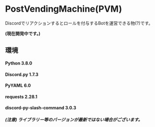 # PostVendingMachine(PVM)
Discordでリアクションするとロールを付与するBotを運営できる物(?)です。

**(現在開発中です。)**

## 環境
#### Python 3.8.0
#### Discord.py 1.7.3
#### PyYAML 6.0
#### requests 2.28.1
#### discord-py-slash-command 3.0.3
##### (注意) ライブラリー等のバージョンが最新ではない場合がございます。
